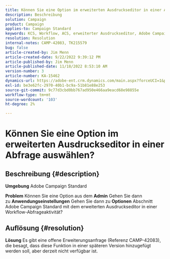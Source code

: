 ```yaml
---
title: Können Sie eine Option im erweiterten Ausdruckseditor in einer Abfrage auswählen?
description: Beschreibung
solution: Campaign
product: Campaign
applies-to: Campaign Standard
keywords: KCS, Workflow, ACS, erweiterter Ausdruckseditor, Adobe Campaign Standard, Auswahloption, Abfrage, Problemumgehung
resolution: Resolution
internal-notes: CAMP-42083, TK215579
bug: false
article-created-by: Jim Menn
article-created-date: 9/22/2022 9:39:12 PM
article-published-by: Jim Menn
article-published-date: 11/18/2022 8:53:10 AM
version-number: 3
article-number: KA-15462
dynamics-url: https://adobe-ent.crm.dynamics.com/main.aspx?forceUCI=1&pagetype=entityrecord&etn=knowledgearticle&id=3f6ed8fb-be3a-ed11-9db1-0022480866ad
exl-id: be3e62fc-2970-40b1-bc9a-51b81e88e253
source-git-commit: 9c77d3cbd0bb767ad950e466aa9eacd68e98855e
workflow-type: tm+mt
source-wordcount: '103'
ht-degree: 2%

---
```


# Können Sie eine Option im erweiterten Ausdruckseditor in einer Abfrage auswählen?

## Beschreibung {#description}


<b>Umgebung</b>
Adobe Campaign Standard

<b>Problem</b>
Können Sie eine Option aus dem <b>Admin</b> Gehen Sie dann zu <b>Anwendungseinstellungen</b> Gehen Sie dann zu <b>Optionen</b> Abschnitt Adobe Campaign Standard mit dem erweiterten Ausdruckseditor in einer Workflow-Abfrageaktivität?


## Auflösung {#resolution}


<b>Lösung</b>
Es gibt eine offene Erweiterungsanfrage (Referenz CAMP-42083), die besagt, dass diese Funktion in einer späteren Version hinzugefügt werden soll, aber derzeit nicht verfügbar ist.
